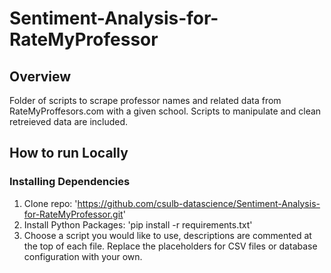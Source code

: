 # Sentiment-Analysis-for-RateMyProfessor

## Overview
Folder of scripts to scrape professor names and related data from RateMyProffesors.com with a given school. Scripts to manipulate and clean retreieved data are included.

## How to run Locally
### Installing Dependencies
1. Clone repo: 'https://github.com/csulb-datascience/Sentiment-Analysis-for-RateMyProfessor.git'
2. Install Python Packages: 'pip install -r requirements.txt'
3. Choose a script you would like to use, descriptions are commented at the top of each file. Replace the placeholders for CSV files or database configuration with your own.
